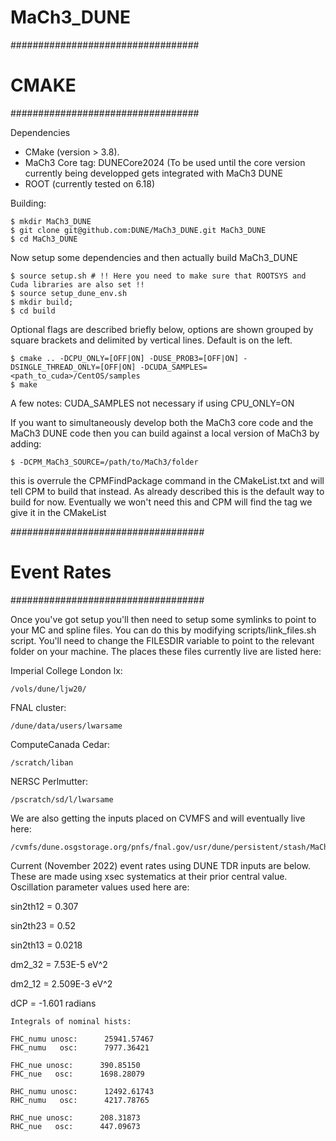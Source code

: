# MaCh3_DUNE

##################################
# CMAKE #########
##################################

Dependencies

- CMake (version > 3.8). 
- MaCh3 Core tag: DUNECore2024 (To be used until the core version currently being developped gets integrated with MaCh3 DUNE
- ROOT (currently tested on 6.18)

Building:

~~~~~~~~~~~~~~
$ mkdir MaCh3_DUNE
$ git clone git@github.com:DUNE/MaCh3_DUNE.git MaCh3_DUNE
$ cd MaCh3_DUNE
~~~~~~~~~~~~~~

Now setup some dependencies and then actually build MaCh3_DUNE

~~~~~~~~~~~~~~~
$ source setup.sh # !! Here you need to make sure that ROOTSYS and Cuda libraries are also set !!
$ source setup_dune_env.sh
$ mkdir build;
$ cd build
~~~~~~~~~~~~~~~

Optional flags are described briefly below, options are shown grouped by square brackets and delimited by vertical lines. Default is on the left.

~~~~~~~~~~~~~~
$ cmake .. -DCPU_ONLY=[OFF|ON] -DUSE_PROB3=[OFF|ON] -DSINGLE_THREAD_ONLY=[OFF|ON] -DCUDA_SAMPLES=<path_to_cuda>/CentOS/samples
$ make
~~~~~~~~~~~~~~

A few notes:
CUDA_SAMPLES not necessary if using CPU_ONLY=ON

If you want to simultaneously develop both the MaCh3 core code and the MaCh3 DUNE code then you can build against a local version of MaCh3 by adding:

~~~~~~~~~~~~~~
$ -DCPM_MaCh3_SOURCE=/path/to/MaCh3/folder
~~~~~~~~~~~~~~

this is overrule the CPMFindPackage command in the CMakeList.txt and will tell CPM to build that instead.
As already described this is the default way to build for now. Eventually we won't need this and CPM will find the tag we give it in the CMakeList

###################################
# Event Rates ######
###################################

Once you've got setup you'll then need to setup some symlinks to point to your MC and spline files. You can do this by modifying scripts/link_files.sh script. You'll need to change the FILESDIR variable to point to the relevant folder on your machine. The places these files currently live are listed here:

Imperial College London lx:
~~~~~~~~~~~~~~
/vols/dune/ljw20/
~~~~~~~~~~~~~~

FNAL cluster:
~~~~~~~~~~~~~~
/dune/data/users/lwarsame
~~~~~~~~~~~~~~

ComputeCanada Cedar:
~~~~~~~~~~~~~~
/scratch/liban
~~~~~~~~~~~~~~

NERSC Perlmutter:
~~~~~~~~~~~~~~
/pscratch/sd/l/lwarsame
~~~~~~~~~~~~~~

We are also getting the inputs placed on CVMFS and will eventually live here:
~~~~~~~~~~~~~~
/cvmfs/dune.osgstorage.org/pnfs/fnal.gov/usr/dune/persistent/stash/MaCh3/inputs/TDR/v1
~~~~~~~~~~~~~~

Current (November 2022) event rates using DUNE TDR inputs are below. These are made using xsec systematics at their prior central value. Oscillation parameter values used here are:

sin2th12 = 0.307

sin2th23 = 0.52

sin2th13 = 0.0218

dm2_32 = 7.53E-5 eV^2

dm2_12 = 2.509E-3 eV^2 

dCP = -1.601 radians

~~~~~~~~~~~~~~~~
Integrals of nominal hists:

FHC_numu unosc:      25941.57467
FHC_numu   osc:      7977.36421
 
FHC_nue unosc:      390.85150
FHC_nue   osc:      1698.28079
 
RHC_numu unosc:      12492.61743
RHC_numu   osc:      4217.78765
 
RHC_nue unosc:      208.31873
RHC_nue   osc:      447.09673
~~~~~~~~~~~~~~~~


